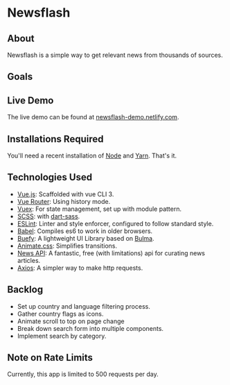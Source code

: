 # Newsflash

## About
Newsflash is a simple way to get relevant news from thousands of sources.

## Goals


## Live Demo
The live demo can be found at [newsflash-demo.netlify.com](https://newsflash-demo.netlify.com/).

## Installations Required
You'll need a recent installation of [Node](https://nodejs.org/en/) and [Yarn](https://yarnpkg.com/). That's it.

## Technologies Used
- [Vue.js](https://vuejs.org/): Scaffolded with vue CLI 3.
- [Vue Router](https://router.vuejs.org/): Using history mode.
- [Vuex](https://vuex.vuejs.org/): For state management, set up with module pattern.
- [SCSS](https://sass-lang.com/documentation/syntax): with [dart-sass](https://sass-lang.com/dart-sass).
- [ESLint](https://eslint.org/): Linter and style enforcer, configured to follow standard style.
- [Babel](https://babeljs.io/): Compiles es6 to work in older browsers.
- [Buefy](https://buefy.org/): A lightweight UI Library based on [Bulma](https://bulma.io/).
- [Animate.css](https://daneden.github.io/animate.css/): Simplifies transitions.
- [News API](https://newsapi.org/): A fantastic, free (with limitations) api for curating news articles. 
- [Axios](https://www.npmjs.com/package/axios): A simpler way to make http requests. 

## Backlog
- Set up country and language filtering process.
- Gather country flags as icons.
- Animate scroll to top on page change
- Break down search form into multiple components.
- Implement search by category.

## Note on Rate Limits
Currently, this app is limited to 500 requests per day. 
